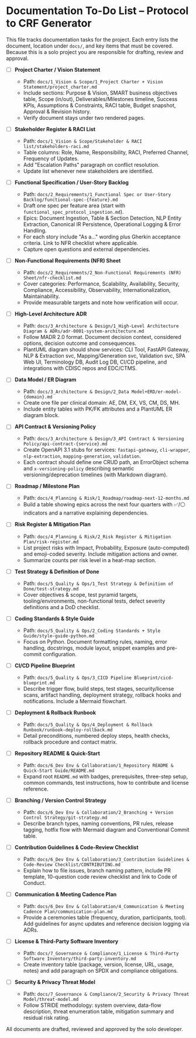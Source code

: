 # Documentation To-Do List – Protocol to CRF Generator

This file tracks documentation tasks for the project. Each entry lists the document, location under `docs/`, and key items that must be covered. Because this is a solo project you are responsible for drafting, review and approval.

- [ ] **Project Charter / Vision Statement**
  - Path: `docs/1_Vision & Scope/1_Project Charter + Vision Statement/project_charter.md`
  - Include sections: Purpose & Vision, SMART business objectives table, Scope (in/out), Deliverables/Milestones timeline, Success KPIs, Assumptions & Constraints, RACI table, Budget snapshot, Approval & Revision history.
  - Verify document stays under two rendered pages.

- [ ] **Stakeholder Register & RACI List**
  - Path: `docs/1_Vision & Scope/Stakeholder & RACI list/stakeholders-raci.md`
  - Table columns: Role, Name, Responsibility, RACI, Preferred Channel, Frequency of Updates.
  - Add "Escalation Paths" paragraph on conflict resolution.
  - Update list whenever new stakeholders are identified.

- [ ] **Functional Specification / User-Story Backlog**
  - Path: `docs/2_Requirements/1_Functional Spec or User-Story Backlog/functional-spec-{feature}.md`
  - Draft one spec per feature area (start with `functional_spec_protocol_ingestion.md`).
  - Epics: Document Ingestion, Table & Section Detection, NLP Entity Extraction, Canonical IR Persistence, Operational Logging & Error Handling.
  - For each story include "As a..." wording plus Gherkin acceptance criteria. Link to NFR checklist where applicable.
  - Capture open questions and external dependencies.

- [ ] **Non-Functional Requirements (NFR) Sheet**
  - Path: `docs/2_Requirements/2_Non-Functional Requirements (NFR) Sheet/nfr-checklist.md`
  - Cover categories: Performance, Scalability, Availability, Security, Compliance, Accessibility, Observability, Internationalization, Maintainability.
  - Provide measurable targets and note how verification will occur.

- [ ] **High-Level Architecture ADR**
  - Path: `docs/3_Architecture & Design/1_High-Level Architecture Diagram & ADRs/adr-0001-system-architecture.md`
  - Follow MADR 2.0 format. Document decision context, considered options, decision outcome and consequences.
  - PlantUML diagram should show services: CLI Tool, FastAPI Gateway, NLP & Extraction svc, Mapping/Generation svc, Validation svc, SPA Web UI, Terminology DB, Audit Log DB, CI/CD pipeline, and integrations with CDISC repos and EDC/CTMS.

- [ ] **Data Model / ER Diagram**
  - Path: `docs/3_Architecture & Design/2_Data Model+ERD/er-model-{domain}.md`
  - Create one file per clinical domain: AE, DM, EX, VS, CM, DS, MH.
  - Include entity tables with PK/FK attributes and a PlantUML ER diagram block.

- [ ] **API Contract & Versioning Policy**
  - Path: `docs/3_Architecture & Design/3_API Contract & Versioning Policy/api-contract-{service}.md`
  - Create OpenAPI 3.1 stubs for services: `fastapi-gateway`, `cli-wrapper`, `nlp-extraction`, `mapping-generation`, `validation`.
  - Each contract should define one CRUD path, an ErrorObject schema and `x-versioning-policy` describing semantic versioning/deprecation timelines (with Markdown diagram).

- [ ] **Roadmap / Milestone Plan**
  - Path: `docs/4_Planning & Risk/1_Roadmap/roadmap-next-12-months.md`
  - Build a table showing epics across the next four quarters with ✅/⚪ indicators and a narrative explaining dependencies.

- [ ] **Risk Register & Mitigation Plan**
  - Path: `docs/4_Planning & Risk/2_Risk Register & Mitigation Plan/risk-register.md`
  - List project risks with Impact, Probability, Exposure (auto-computed) and emoji-coded severity. Include mitigation actions and owner.
  - Summarize counts per risk level in a heat-map section.

- [ ] **Test Strategy & Definition of Done**
  - Path: `docs/5_Quality & Ops/1_Test Strategy & Definition of Done/test-strategy.md`
  - Cover objectives & scope, test pyramid targets, tooling/environments, non-functional tests, defect severity definitions and a DoD checklist.

- [ ] **Coding Standards & Style Guide**
  - Path: `docs/5_Quality & Ops/2_Coding Standards + Style Guide/style-guide-python.md`
  - Focus on Python. Document formatting rules, naming, error handling, docstrings, module layout, snippet examples and pre-commit configuration.

- [ ] **CI/CD Pipeline Blueprint**
  - Path: `docs/5_Quality & Ops/3_CICD Pipeline Blueprint/cicd-blueprint.md`
  - Describe trigger flow, build steps, test stages, security/license scans, artifact handling, deployment strategy, rollback hooks and notifications. Include a Mermaid flowchart.

- [ ] **Deployment & Rollback Runbook**
  - Path: `docs/5_Quality & Ops/4_Deployment & Rollback Runbook/runbook-deploy-rollback.md`
  - Detail preconditions, numbered deploy steps, health checks, rollback procedure and contact matrix.

- [ ] **Repository README & Quick-Start**
  - Path: `docs/6_Dev Env & Collaboration/1_Repository README & Quick-Start Guide/README.md`
  - Expand root `README.md` with badges, prerequisites, three-step setup, common commands, test instructions, how to contribute and license reference.

- [ ] **Branching / Version Control Strategy**
  - Path: `docs/6_Dev Env & Collaboration/2_Branching + Version Control Strategy/git-strategy.md`
  - Describe branch types, naming conventions, PR rules, release tagging, hotfix flow with Mermaid diagram and Conventional Commit table.

- [ ] **Contribution Guidelines & Code-Review Checklist**
  - Path: `docs/6_Dev Env & Collaboration/3_Contribution Guidelines & Code-Review Checklist/CONTRIBUTING.md`
  - Explain how to file issues, branch naming pattern, include PR template, 10-question code review checklist and link to Code of Conduct.

- [ ] **Communication & Meeting Cadence Plan**
  - Path: `docs/6_Dev Env & Collaboration/4_Communication & Meeting Cadence Plan/communication-plan.md`
  - Provide a ceremonies table (frequency, duration, participants, tool). Add guidelines for async updates and reference decision logging via ADRs.

- [ ] **License & Third-Party Software Inventory**
  - Path: `docs/7_Governance & Compliance/1_License & Third-Party Software Inventory/third-party-inventory.md`
  - Create inventory table (package, version, license, URL, usage, notes) and add paragraph on SPDX and compliance obligations.

- [ ] **Security & Privacy Threat Model**
  - Path: `docs/7_Governance & Compliance/2_Security & Privacy Threat Model/threat-model.md`
  - Follow STRIDE methodology: system overview, data-flow description, threat enumeration table, mitigation summary and residual risk rating.


All documents are drafted, reviewed and approved by the solo developer.
